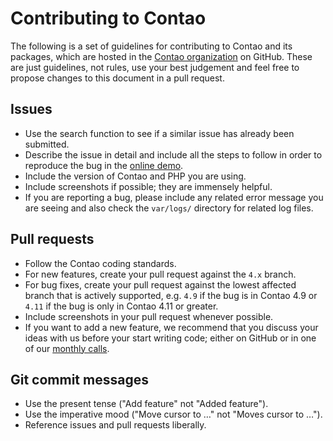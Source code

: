 # Contributing to Contao

The following is a set of guidelines for contributing to Contao and its
packages, which are hosted in the [Contao organization][1] on GitHub. These
are just guidelines, not rules, use your best judgement and feel free to
propose changes to this document in a pull request.

## Issues

 * Use the search function to see if a similar issue has already been
   submitted.
 * Describe the issue in detail and include all the steps to follow in order to
   reproduce the bug in the [online demo][2].
 * Include the version of Contao and PHP you are using.
 * Include screenshots if possible; they are immensely helpful.
 * If you are reporting a bug, please include any related error message you are
   seeing and also check the `var/logs/` directory for related log files.

## Pull requests

 * Follow the Contao coding standards.
 * For new features, create your pull request against the `4.x` branch.
 * For bug fixes, create your pull request against the lowest affected branch
   that is actively supported, e.g. `4.9` if the bug is in Contao 4.9 or `4.11`
   if the bug is only in Contao 4.11 or greater.
 * Include screenshots in your pull request whenever possible.
 * If you want to add a new feature, we recommend that you discuss your ideas
   with us before your start writing code; either on GitHub or in one of our
   [monthly calls][3].

## Git commit messages

 * Use the present tense ("Add feature" not "Added feature").
 * Use the imperative mood ("Move cursor to …" not "Moves cursor to …").
 * Reference issues and pull requests liberally.

[1]: https://github.com/contao
[2]: https://demo.contao.org/contao
[3]: https://contao.org/en/mumble-calls.html
